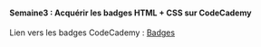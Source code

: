 #### Semaine3 : Acquérir les badges HTML + CSS sur CodeCademy

Lien vers les badges CodeCademy : [Badges](https://www.codecademy.com/fr/users/BorisPuyet/achievements)